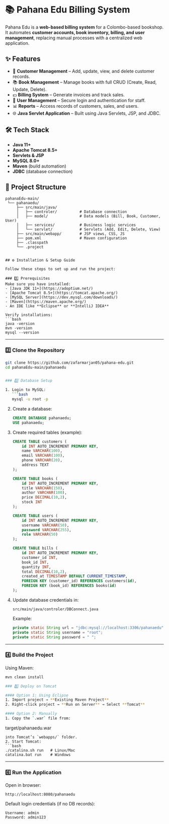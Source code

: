 # 📚 Pahana Edu Billing System

Pahana Edu is a **web-based billing system** for a Colombo-based bookshop.  
It automates **customer accounts, book inventory, billing, and user management**, replacing manual processes with a centralized web application.



## ✨ Features
- 👥 **Customer Management** – Add, update, view, and delete customer records.  
- 📚 **Book Management** – Manage books with full CRUD (Create, Read, Update, Delete).  
- 💵 **Billing System** – Generate invoices and track sales.  
- 🔑 **User Management** – Secure login and authentication for staff.  
- 📊 **Reports** – Access records of customers, sales, and users.  
- 🌐 **Java Servlet Application** – Built using Java Servlets, JSP, and JDBC.  


## 🛠️ Tech Stack
- **Java 11+**  
- **Apache Tomcat 8.5+**  
- **Servlets & JSP**  
- **MySQL 8.0+**  
- **Maven** (build automation)  
- **JDBC** (database connection)  
    


## 📂 Project Structure
```
pahanaEdu-main/
 └── pahanaedu/
     ├── src/main/java/
     │   ├── controler/          # Database connection
     │   ├── model/              # Data models (Bill, Book, Customer, User)
     │   ├── services/           # Business logic services
     │   └── servlet/            # Servlets (Add, Edit, Delete, View)
     ├── src/main/webapp/        # JSP views, CSS, JS
     ├── pom.xml                 # Maven configuration
     ├── .classpath
     └── .project


## ⚙️ Installation & Setup Guide

Follow these steps to set up and run the project:

### 1️⃣ Prerequisites
Make sure you have installed:
- [Java JDK 11+](https://adoptium.net/)  
- [Apache Tomcat 8.5+](https://tomcat.apache.org/)  
- [MySQL Server](https://dev.mysql.com/downloads/)  
- [Maven](https://maven.apache.org/)  
- An IDE like **Eclipse** or **IntelliJ IDEA**

Verify installations:
```bash
java -version
mvn -version
mysql --version
```

---

### 2️⃣ Clone the Repository
```bash
git clone https://github.com/zafarmarjan05/pahana-edu.git
cd pahanaEdu-main/pahanaedu


### 3️⃣ Database Setup

1. Login to MySQL:
   ```bash
   mysql -u root -p
   ```
2. Create a database:
   ```sql
   CREATE DATABASE pahanaedu;
   USE pahanaedu;
   ```
3. Create required tables (example):
   ```sql
   CREATE TABLE customers (
       id INT AUTO_INCREMENT PRIMARY KEY,
       name VARCHAR(100),
       email VARCHAR(100),
       phone VARCHAR(20),
       address TEXT
   );

   CREATE TABLE books (
       id INT AUTO_INCREMENT PRIMARY KEY,
       title VARCHAR(150),
       author VARCHAR(100),
       price DECIMAL(10,2),
       stock INT
   );

   CREATE TABLE users (
       id INT AUTO_INCREMENT PRIMARY KEY,
       username VARCHAR(50),
       password VARCHAR(255),
       role VARCHAR(50)
   );

   CREATE TABLE bills (
       id INT AUTO_INCREMENT PRIMARY KEY,
       customer_id INT,
       book_id INT,
       quantity INT,
       total DECIMAL(10,2),
       created_at TIMESTAMP DEFAULT CURRENT_TIMESTAMP,
       FOREIGN KEY (customer_id) REFERENCES customers(id),
       FOREIGN KEY (book_id) REFERENCES books(id)
   );
   ```
4. Update database credentials in:
   ```
   src/main/java/controler/DBConnect.java
   ```
   Example:
   ```java
   private static String url = "jdbc:mysql://localhost:3306/pahanaedu";
   private static String username = "root";
   private static String password = " ";
   ```

---

### 4️⃣ Build the Project
Using Maven:
```bash
mvn clean install

### 5️⃣ Deploy on Tomcat

#### Option 1: Using Eclipse
1. Import project → **Existing Maven Project**  
2. Right-click project → **Run on Server** → Select **Tomcat**  

#### Option 2: Manually
1. Copy the `.war` file from:
   ```
   target/pahanaedu.war
   ```
   into Tomcat’s `webapps/` folder.  
2. Start Tomcat:
   ```bash
   ./catalina.sh run   # Linux/Mac
   catalina.bat run    # Windows
   ```

---

### 6️⃣ Run the Application
Open in browser:
```
http://localhost:8080/pahanaedu
```

Default login credentials (if no DB records):
```
Username: admin
Password: admin123

